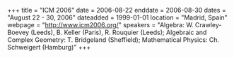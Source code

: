 +++
title = "ICM 2006"
date = 2006-08-22
enddate = 2006-08-30
dates = "August 22 - 30, 2006"
dateadded = 1999-01-01
location = "Madrid, Spain"
webpage = "http://www.icm2006.org/"
speakers = "Algebra: W. Crawley-Boevey (Leeds), B. Keller (Paris), R. Rouquier (Leeds); Algebraic and Complex Geometry: T. Bridgeland (Sheffield); Mathematical Physics: Ch. Schweigert (Hamburg)"
+++
